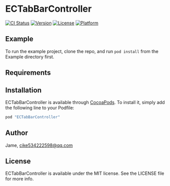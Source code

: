 # ECTabBarController

[![CI Status](http://img.shields.io/travis/Jame/ECTabBarController.svg?style=flat)](https://travis-ci.org/Jame/ECTabBarController)
[![Version](https://img.shields.io/cocoapods/v/ECTabBarController.svg?style=flat)](http://cocoapods.org/pods/ECTabBarController)
[![License](https://img.shields.io/cocoapods/l/ECTabBarController.svg?style=flat)](http://cocoapods.org/pods/ECTabBarController)
[![Platform](https://img.shields.io/cocoapods/p/ECTabBarController.svg?style=flat)](http://cocoapods.org/pods/ECTabBarController)

## Example

To run the example project, clone the repo, and run `pod install` from the Example directory first.

## Requirements

## Installation

ECTabBarController is available through [CocoaPods](http://cocoapods.org). To install
it, simply add the following line to your Podfile:

```ruby
pod "ECTabBarController"
```

## Author

Jame, cike534222598@qq.com

## License

ECTabBarController is available under the MIT license. See the LICENSE file for more info.
